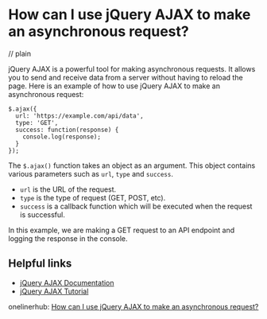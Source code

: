 # How can I use jQuery AJAX to make an asynchronous request?
// plain

jQuery AJAX is a powerful tool for making asynchronous requests. It allows you to send and receive data from a server without having to reload the page. Here is an example of how to use jQuery AJAX to make an asynchronous request:

```
$.ajax({
  url: 'https://example.com/api/data',
  type: 'GET',
  success: function(response) {
    console.log(response);
  }
});
```

The `$.ajax()` function takes an object as an argument. This object contains various parameters such as `url`, `type` and `success`.

- `url` is the URL of the request.
- `type` is the type of request (GET, POST, etc).
- `success` is a callback function which will be executed when the request is successful.

In this example, we are making a GET request to an API endpoint and logging the response in the console.

## Helpful links
- [jQuery AJAX Documentation](https://api.jquery.com/jquery.ajax/)
- [jQuery AJAX Tutorial](https://www.tutorialrepublic.com/jquery-tutorial/ajax-jquery.php)

onelinerhub: [How can I use jQuery AJAX to make an asynchronous request?](https://onelinerhub.com/jquery/how-can-i-use-jquery-ajax-to-make-an-asynchronous-request)